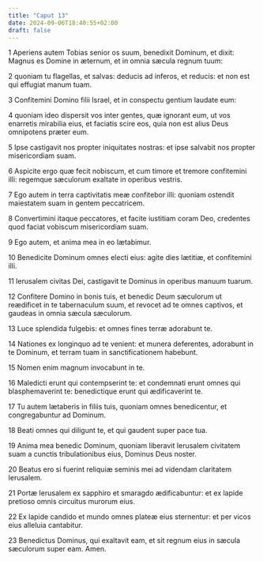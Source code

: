 ```yaml
---
title: "Caput 13"
date: 2024-09-06T18:40:55+02:00
draft: false
---
```




1 Aperiens autem Tobias senior os suum, benedixit Dominum, et dixit: Magnus es Domine in æternum, et in omnia sæcula regnum tuum:

2 quoniam tu flagellas, et salvas: deducis ad inferos, et reducis: et non est qui effugiat manum tuam.

3 Confitemini Domino filii Israel, et in conspectu gentium laudate eum:

4 quoniam ideo dispersit vos inter gentes, quæ ignorant eum, ut vos enarretis mirabilia eius, et faciatis scire eos, quia non est alius Deus omnipotens præter eum.

5 Ipse castigavit nos propter iniquitates nostras: et ipse salvabit nos propter misericordiam suam.

6 Aspicite ergo quæ fecit nobiscum, et cum timore et tremore confitemini illi: regemque sæculorum exaltate in operibus vestris.

7 Ego autem in terra captivitatis meæ confitebor illi: quoniam ostendit maiestatem suam in gentem peccatricem.

8 Convertimini itaque peccatores, et facite iustitiam coram Deo, credentes quod faciat vobiscum misericordiam suam.

9 Ego autem, et anima mea in eo lætabimur.

10 Benedicite Dominum omnes electi eius: agite dies lætitiæ, et confitemini illi.

11 Ierusalem civitas Dei, castigavit te Dominus in operibus manuum tuarum.

12 Confitere Domino in bonis tuis, et benedic Deum sæculorum ut reædificet in te tabernaculum suum, et revocet ad te omnes captivos, et gaudeas in omnia sæcula sæculorum.

13 Luce splendida fulgebis: et omnes fines terræ adorabunt te.

14 Nationes ex longinquo ad te venient: et munera deferentes, adorabunt in te Dominum, et terram tuam in sanctificationem habebunt.

15 Nomen enim magnum invocabunt in te.

16 Maledicti erunt qui contempserint te: et condemnati erunt omnes qui blasphemaverint te: benedictique erunt qui ædificaverint te.

17 Tu autem lætaberis in filiis tuis, quoniam omnes benedicentur, et congregabuntur ad Dominum.

18 Beati omnes qui diligunt te, et qui gaudent super pace tua.

19 Anima mea benedic Dominum, quoniam liberavit Ierusalem civitatem suam a cunctis tribulationibus eius, Dominus Deus noster.

20 Beatus ero si fuerint reliquiæ seminis mei ad videndam claritatem Ierusalem.

21 Portæ Ierusalem ex sapphiro et smaragdo ædificabuntur: et ex lapide pretioso omnis circuitus murorum eius.

22 Ex lapide candido et mundo omnes plateæ eius sternentur: et per vicos eius alleluia cantabitur.

23 Benedictus Dominus, qui exaltavit eam, et sit regnum eius in sæcula sæculorum super eam. Amen.

